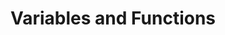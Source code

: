 ---
title: "Variables and Functions"
num: 5
desc: "What's the deal with variables and functions?"
course_id: "05-more-on-vars-funcs"
code_link: "https://github.com/uclaacm/react-native-course-20-21/blob/master/05-more-on-vars-funcs/example.html"
---